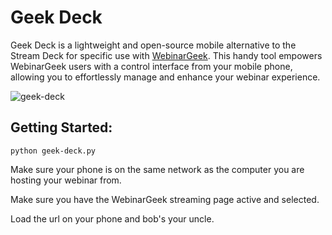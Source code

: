# Geek Deck

Geek Deck is a lightweight and open-source mobile alternative to the Stream Deck for specific use with [WebinarGeek](https://www.webinargeek.com/). This handy tool empowers WebinarGeek users with a control interface from your mobile phone, allowing you to effortlessly manage and enhance your webinar experience.

![geek-deck](https://github.com/Doussy/geek-deck/assets/20659349/2e740009-3c08-417e-8142-b6d22b010b89)

## Getting Started:

```
python geek-deck.py
```

Make sure your phone is on the same network as the computer you are hosting your webinar from.

Make sure you have the WebinarGeek streaming page active and selected.

Load the url on your phone and bob's your uncle.
